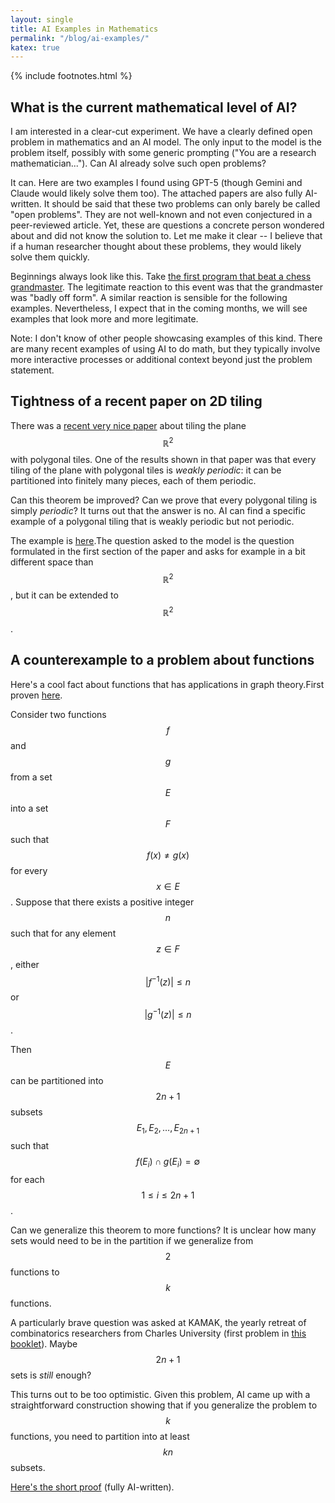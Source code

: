 ```yaml
---
layout: single
title: AI Examples in Mathematics
permalink: "/blog/ai-examples/"
katex: true
---
```


{% include footnotes.html %}

## What is the current mathematical level of AI?


I am interested in a clear-cut experiment. We have a clearly defined open problem in mathematics and an AI model. The only input to the model is the problem itself, possibly with some generic prompting ("You are a research mathematician..."). Can AI already solve such open problems?

It can. Here are two examples I found using GPT-5 (though Gemini and Claude would likely solve them too). The attached papers are also fully AI-written. It should be said that these two problems can only barely be called "open problems". They are not well-known and not even conjectured in a peer-reviewed article. Yet, these are questions a concrete person wondered about and did not know the solution to. Let me make it clear -- I believe that if a human researcher thought about these problems, they would likely solve them quickly.

Beginnings always look like this. Take [the first program that beat a chess grandmaster](https://en.wikipedia.org/wiki/HiTech). The legitimate reaction to this event was that the grandmaster was "badly off form". A similar reaction is sensible for the following examples. Nevertheless, I expect that in the coming months, we will see examples that look more and more legitimate.

Note: I don't know of other people showcasing examples of this kind. There are many recent examples of using AI to do math, but they typically involve more interactive processes or additional context beyond just the problem statement.


## Tightness of a recent paper on 2D tiling

There was a [recent very nice paper](https://arxiv.org/pdf/2408.02151) about tiling the plane $$\mathbb{R}^2$$ with polygonal tiles. One of the results shown in that paper was that every tiling of the plane with polygonal tiles is _weakly periodic_: it can be partitioned into finitely many pieces, each of them periodic.

Can this theorem be improved? Can we prove that every polygonal tiling is simply _periodic_? It turns out that the answer is no. AI can find a specific example of a polygonal tiling that is weakly periodic but not periodic.

The example is [here](/assets/documents/tiling_solution.pdf).<footnote>The question asked to the model is the question formulated in the first section of the paper and asks for example in a bit different space than $$\mathbb{R}^2$$, but it can be extended to $$\mathbb{R}^2$$.</footnote>  


## A counterexample to a problem about functions

Here's a cool fact about functions that has applications in graph theory.<footnote>First proven <a href="https://onlinelibrary.wiley.com/doi/abs/10.1002/jgt.10146">here</a>.</footnote>

Consider two functions $$f$$ and $$g$$ from a set $$E$$ into a set $$F$$ such that $$f(x) \not= g(x)$$ for every $$x \in E$$. Suppose that there exists a positive integer $$n$$ such that for any element $$z \in F$$, either $$|f^{-1}(z)| \le n$$ or $$|g^{-1}(z)| \le n$$.

Then $$E$$ can be partitioned into $$2n + 1$$ subsets $$E_1, E_2, \dots, E_{2n+1}$$ such that $$f(E_i) \cap g(E_i) = \emptyset$$ for each $$1 \le i \le 2n + 1$$.

Can we generalize this theorem to more functions? It is unclear how many sets would need to be in the partition if we generalize from $$2$$ functions to $$k$$ functions.

A particularly brave question was asked at KAMAK, the yearly retreat of combinatorics researchers from Charles University (first problem in [this booklet](https://kam.mff.cuni.cz/~kamak/static/problems/2020.pdf)). Maybe $$2n+1$$ sets is _still_ enough?

This turns out to be too optimistic. Given this problem, AI came up with a straightforward construction showing that if you generalize the problem to $$k$$ functions, you need to partition into at least $$kn$$ subsets.

[Here's the short proof](/assets/documents/feghali_solution.pdf) (fully AI-written).





